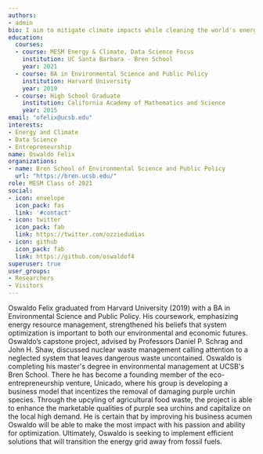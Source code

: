```yaml
---
authors:
- admin
bio: I aim to mitigate climate impacts while cleaning the world's energy portfolio
education:
  courses:
  - course: MESM Energy & Climate, Data Science Focus
    institution: UC Santa Barbara - Bren School
    year: 2021
  - course: BA in Environmental Science and Public Policy
    institution: Harvard University
    year: 2019
  - course: High School Graduate
    institution: California Academy of Mathematics and Science
    year: 2015
email: "ofelix@ucsb.edu"
interests:
- Energy and Climate
- Data Science
- Entrepreneurship
name: Oswaldo Felix
organizations:
- name: Bren School of Environmental Science and Public Policy
  url: "https://bren.ucsb.edu/"
role: MESM Class of 2021
social:
- icon: envelope
  icon_pack: fas
  link: '#contact'
- icon: twitter
  icon_pack: fab
  link: https://twitter.com/ozziedudias
- icon: github
  icon_pack: fab
  link: https://github.com/oswaldof4
superuser: true
user_groups:
- Researchers
- Visitors
---
```


Oswaldo Felix graduated from Harvard University (2019) with a BA in Environmental Science and Public Policy. His coursework, emphasizing energy resource management, strengthened his beliefs that system optimization is important to both our environmental and economic futures. Oswaldo’s capstone project, advised by Professors Daniel P. Schrag and John H. Shaw, discussed nuclear waste management calling attention to a neglected system that leaves dangerous waste uncontained. Oswaldo is completing his master's degree in environmental management at UCSB's Bren School. There he has become a founding member of the eco-entrepreneurship venture, Unicado, where his group is developing a business model that incentizes the removal of damaging purple urchin species. Through the upcyling of agricultural food waste, the project is able to enhance the marketable qualities of purple sea urchins and capitalize on the local high demand. He is certain that by improving his business acumen Oswaldo will be able to make the most impact with his passion and ability for optimization. Ultimately, Oswaldo is seeking to implement efficient solutions that will transition the energy grid away from fossil fuels. 